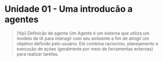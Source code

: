 # Unidade 01 - Uma introducão a agentes

> [!tip] Definicão de agente
> Um Agente é um sistema que utiliza um modelo de IA para interagir com seu ambiente a fim de atingir um objetivo definido pelo usuário. Ele combina raciocínio, planejamento e execução de ações (geralmente por meio de ferramentas externas) para realizar tarefas.
